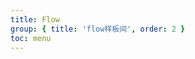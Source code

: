 ```yaml
---
title: Flow
group: { title: 'flow样板间', order: 2 }
toc: menu
---
```


<br/>

<code src="./index.tsx" description='flow体验' compact=true ></code>
